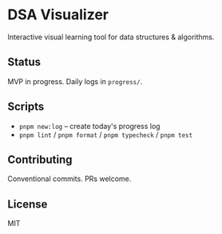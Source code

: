 # DSA Visualizer

Interactive visual learning tool for data structures & algorithms.

## Status
MVP in progress. Daily logs in `progress/`.

## Scripts
- `pnpm new:log` – create today's progress log
- `pnpm lint` / `pnpm format` / `pnpm typecheck` / `pnpm test`

## Contributing
Conventional commits. PRs welcome.

## License
MIT
